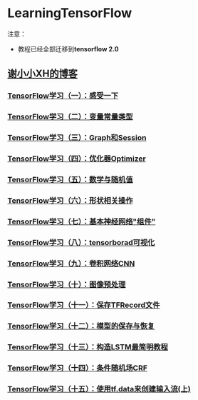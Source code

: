 # LearningTensorFlow

注意：
- 教程已经全部迁移到**tensorflow 2.0**



## [谢小小XH的博客](http://blog.csdn.net/xierhacker/article/category/6511974)

### [**TensorFlow学习（一）：感受一下**](http://blog.csdn.net/xierhacker/article/details/53102355)

### [**TensorFlow学习（二）：变量常量类型**](http://blog.csdn.net/xierhacker/article/details/53103979)

### [TensorFlow学习（三）：Graph和Session](http://blog.csdn.net/xierhacker/article/details/53860379)

### [TensorFlow学习（四）：优化器Optimizer](http://blog.csdn.net/xierhacker/article/details/53174558)

### [TensorFlow学习（五）：数学与随机值](http://blog.csdn.net/xierhacker/article/details/53462070)

### [TensorFlow学习（六）：形状相关操作](http://blog.csdn.net/xierhacker/article/details/53462072)

### [TensorFlow学习（七）：基本神经网络"组件"](http://blog.csdn.net/xierhacker/article/details/53174579)

### [TensorFlow学习（八）：tensorborad可视化](http://blog.csdn.net/xierhacker/article/details/53697515)

### [TensorFlow学习（九）：卷积网络CNN](http://blog.csdn.net/xierhacker/article/details/53174594)

### [TensorFlow学习（十）：图像预处理](http://blog.csdn.net/xierhacker/article/details/72385422)

### [TensorFlow学习（十一）：保存TFRecord文件](http://blog.csdn.net/xierhacker/article/details/72357651)

### [TensorFlow学习（十二）：模型的保存与恢复](http://blog.csdn.net/xierhacker/article/details/58637829)

### [TensorFlow学习（十三）：构造LSTM最简明教程](http://blog.csdn.net/xierhacker/article/details/78772560)

### [TensorFlow学习（十四）：条件随机场CRF](https://blog.csdn.net/xierhacker/article/details/78923758)

### [TensorFlow学习（十五）：使用tf.data来创建输入流(上)](https://blog.csdn.net/xierhacker/article/details/79002902)